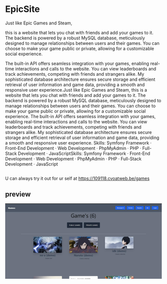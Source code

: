 # EpicSite
Just like Epic Games and Steam,

this is a website that lets you chat with friends and add your games to it. The backend is powered by a robust MySQL database, meticulously designed to manage relationships between users and their games. You can choose to make your game public or private, allowing for a customizable social experience.

The built-in API offers seamless integration with your games, enabling real-time interactions and calls to the website. You can view leaderboards and track achievements, competing with friends and strangers alike. My sophisticated database architecture ensures secure storage and efficient retrieval of user information and game data, providing a smooth and responsive user experience.Just like Epic Games and Steam, this is a website that lets you chat with friends and add your games to it. The backend is powered by a robust MySQL database, meticulously designed to manage relationships between users and their games. You can choose to make your game public or private, allowing for a customizable social experience. The built-in API offers seamless integration with your games, enabling real-time interactions and calls to the website. You can view leaderboards and track achievements, competing with friends and strangers alike. My sophisticated database architecture ensures secure storage and efficient retrieval of user information and game data, providing a smooth and responsive user experience.
Skills: Symfony Framework · Front-End Development · Web Development · PhpMyAdmin · PHP · Full-Stack Development · JavaScriptSkills: Symfony Framework · Front-End Development · Web Development · PhpMyAdmin · PHP · Full-Stack Development · JavaScript


## 
U can always try it out for ur self at https://109118.cvoatweb.be/games

## preview 
![image](
public/uploads/preview.jpeg
)
